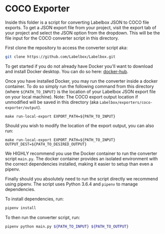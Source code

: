 # COCO Exporter

Inside this folder is a script for converting Labelbox JSON to COCO file exports. To get a JSON export file from your project, 
visit the export tab of your project and select the JSON option from the dropdown. This will be the file input for the COCO converter script in this directory. 

First clone the repository to access the converter script aka:
```sh
git clone https://github.com/Labelbox/Labelbox.git
```

To get started if you do not already have Docker you'll want to download and install Docker desktop. You can do so here: [docker-hub](https://hub.docker.com/). 

Once you have installed Docker, you may run the converter inside a docker container. To do so simply run the following command from this directory (where `${PATH_TO_INPUT}` is the location of your Labelbox JSON export file on your local machine). 
Note: The COCO export output location if unmodified will be saved in this directory (aka `Labelbox/exporters/coco-exporter/output`).  
```
make run-local-export EXPORT_PATH=${PATH_TO_INPUT}
```

Should you wish to modify the location of the export output, you can also run:
```
make run-local-export EXPORT_PATH=${PATH_TO_INPUT} OUTPUT_DEST=${PATH_TO_DESIRED_OUTPUT}
```

We HIGHLY recommend you use the Docker container to run the converter script `main.py`. The docker container provides an isolated environment with the correct dependencies installed, making it easier to setup than even a pipenv.

Finally should you absolutely need to run the script directly we recommend using pipenv. The script uses Python 3.6.4 and `pipenv` to manage dependencies.
                                                                              
To install dependencies, run:
```sh
pipenv install
```

To then run the converter script, run: 
```sh
pipenv python main.py ${PATH_TO_INPUT} ${PATH_TO_OUTPUT}
```

